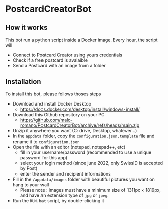 
# PostcardCreatorBot
## How it works
This bot run a python script inside a Docker image. Every hour, the script will
- Connect to Postcard Creator using yours credentials
- Check if a free postcard is avalaible
- Send a Postcard with an image from a folder
## Installation
To install this bot, please follows thoses steps
- Download and install Docker Desktop
	- https://docs.docker.com/desktop/install/windows-install/ 
- Download this Github repository on your PC
	- https://github.com/malo-romano/PostcardCreatorBot/archive/refs/heads/main.zip
- Unzip it anywhere you want (C: drive, Desktop, whatever...)
- In the ``appdata`` folder, copy the ``configuration.json.template`` file and rename it to ``configuration.json``
- Open the file with an editor (notepad, notepad++, etc)
	- fill in your username/password (recommended to use a unique password for this app)
	-  select your login method (since june 2022, only SwissID is accepted by Post)
	- enter the sender and recipient informations
- Fill in the ``/appdata/images`` folder with beautiful pictures you want on hang to your wall
	- Please note : images must have a minimum size of 1311px × 1819px, and have an extension type of ``jpg`` or ``jpeg``.
- Run the ``RUN.bat`` script, by double-clicking it
